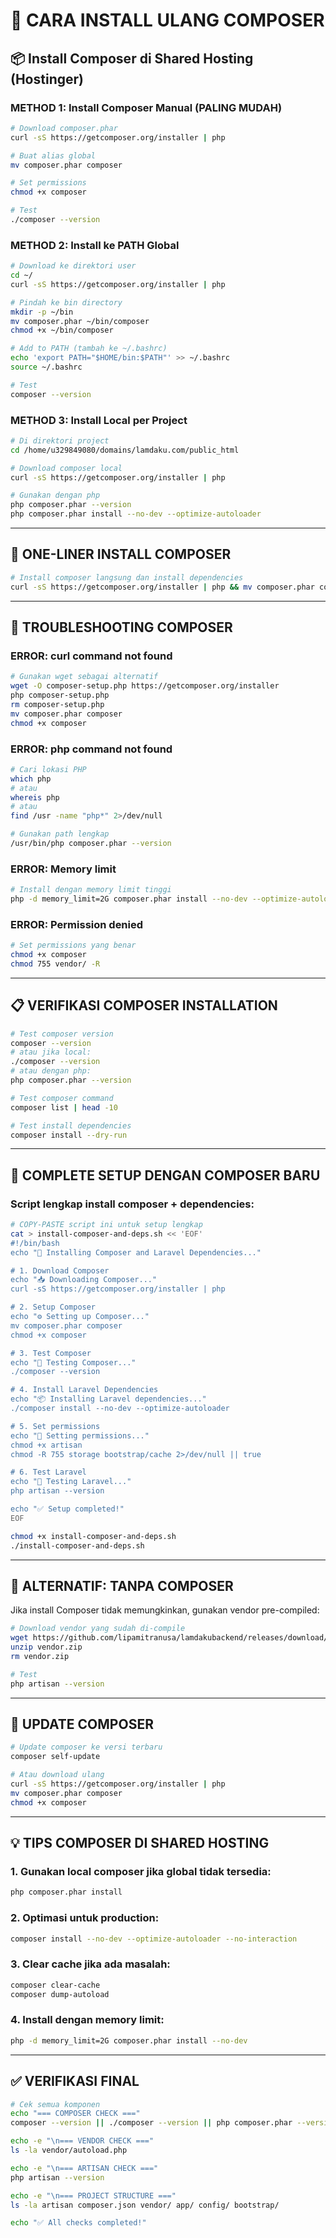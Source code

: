 # 🔧 CARA INSTALL ULANG COMPOSER

## 📦 Install Composer di Shared Hosting (Hostinger)

### METHOD 1: Install Composer Manual (PALING MUDAH)

```bash
# Download composer.phar
curl -sS https://getcomposer.org/installer | php

# Buat alias global
mv composer.phar composer

# Set permissions
chmod +x composer

# Test
./composer --version
```

### METHOD 2: Install ke PATH Global

```bash
# Download ke direktori user
cd ~/
curl -sS https://getcomposer.org/installer | php

# Pindah ke bin directory
mkdir -p ~/bin
mv composer.phar ~/bin/composer
chmod +x ~/bin/composer

# Add to PATH (tambah ke ~/.bashrc)
echo 'export PATH="$HOME/bin:$PATH"' >> ~/.bashrc
source ~/.bashrc

# Test
composer --version
```

### METHOD 3: Install Local per Project

```bash
# Di direktori project
cd /home/u329849080/domains/lamdaku.com/public_html

# Download composer local
curl -sS https://getcomposer.org/installer | php

# Gunakan dengan php
php composer.phar --version
php composer.phar install --no-dev --optimize-autoloader
```

---

## 🚀 ONE-LINER INSTALL COMPOSER

```bash
# Install composer langsung dan install dependencies
curl -sS https://getcomposer.org/installer | php && mv composer.phar composer && chmod +x composer && ./composer install --no-dev --optimize-autoloader && echo "✅ Composer installed and dependencies ready!"
```

---

## 🔧 TROUBLESHOOTING COMPOSER

### ERROR: curl command not found

```bash
# Gunakan wget sebagai alternatif
wget -O composer-setup.php https://getcomposer.org/installer
php composer-setup.php
rm composer-setup.php
mv composer.phar composer
chmod +x composer
```

### ERROR: php command not found

```bash
# Cari lokasi PHP
which php
# atau
whereis php
# atau
find /usr -name "php*" 2>/dev/null

# Gunakan path lengkap
/usr/bin/php composer.phar --version
```

### ERROR: Memory limit

```bash
# Install dengan memory limit tinggi
php -d memory_limit=2G composer.phar install --no-dev --optimize-autoloader
```

### ERROR: Permission denied

```bash
# Set permissions yang benar
chmod +x composer
chmod 755 vendor/ -R
```

---

## 📋 VERIFIKASI COMPOSER INSTALLATION

```bash
# Test composer version
composer --version
# atau jika local:
./composer --version
# atau dengan php:
php composer.phar --version

# Test composer command
composer list | head -10

# Test install dependencies
composer install --dry-run
```

---

## 🎯 COMPLETE SETUP DENGAN COMPOSER BARU

### Script lengkap install composer + dependencies:

```bash
# COPY-PASTE script ini untuk setup lengkap
cat > install-composer-and-deps.sh << 'EOF'
#!/bin/bash
echo "🔧 Installing Composer and Laravel Dependencies..."

# 1. Download Composer
echo "📥 Downloading Composer..."
curl -sS https://getcomposer.org/installer | php

# 2. Setup Composer
echo "⚙️ Setting up Composer..."
mv composer.phar composer
chmod +x composer

# 3. Test Composer
echo "🧪 Testing Composer..."
./composer --version

# 4. Install Laravel Dependencies
echo "📦 Installing Laravel dependencies..."
./composer install --no-dev --optimize-autoloader

# 5. Set permissions
echo "🔐 Setting permissions..."
chmod +x artisan
chmod -R 755 storage bootstrap/cache 2>/dev/null || true

# 6. Test Laravel
echo "🧪 Testing Laravel..."
php artisan --version

echo "✅ Setup completed!"
EOF

chmod +x install-composer-and-deps.sh
./install-composer-and-deps.sh
```

---

## 🚨 ALTERNATIF: TANPA COMPOSER

Jika install Composer tidak memungkinkan, gunakan vendor pre-compiled:

```bash
# Download vendor yang sudah di-compile
wget https://github.com/lipamitranusa/lamdakubackend/releases/download/vendor/vendor.zip
unzip vendor.zip
rm vendor.zip

# Test
php artisan --version
```

---

## 🔄 UPDATE COMPOSER

```bash
# Update composer ke versi terbaru
composer self-update

# Atau download ulang
curl -sS https://getcomposer.org/installer | php
mv composer.phar composer
chmod +x composer
```

---

## 💡 TIPS COMPOSER DI SHARED HOSTING

### 1. Gunakan local composer jika global tidak tersedia:
```bash
php composer.phar install
```

### 2. Optimasi untuk production:
```bash
composer install --no-dev --optimize-autoloader --no-interaction
```

### 3. Clear cache jika ada masalah:
```bash
composer clear-cache
composer dump-autoload
```

### 4. Install dengan memory limit:
```bash
php -d memory_limit=2G composer.phar install --no-dev
```

---

## ✅ VERIFIKASI FINAL

```bash
# Cek semua komponen
echo "=== COMPOSER CHECK ==="
composer --version || ./composer --version || php composer.phar --version

echo -e "\n=== VENDOR CHECK ==="
ls -la vendor/autoload.php

echo -e "\n=== ARTISAN CHECK ==="
php artisan --version

echo -e "\n=== PROJECT STRUCTURE ==="
ls -la artisan composer.json vendor/ app/ config/ bootstrap/

echo "✅ All checks completed!"
```
